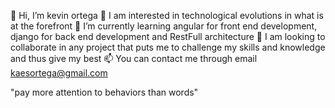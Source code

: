 👋 Hi, I’m kevin ortega
👀 I am interested in technological evolutions in what is at the forefront
🌱 I’m currently learning angular for front end development, django for back end development and RestFull architecture
💞️ I am looking to collaborate in any project that puts me to challenge my skills and knowledge and thus give my best
📫 You can contact me through email kaesortega@gmail.com

"pay more attention to behaviors than words"
